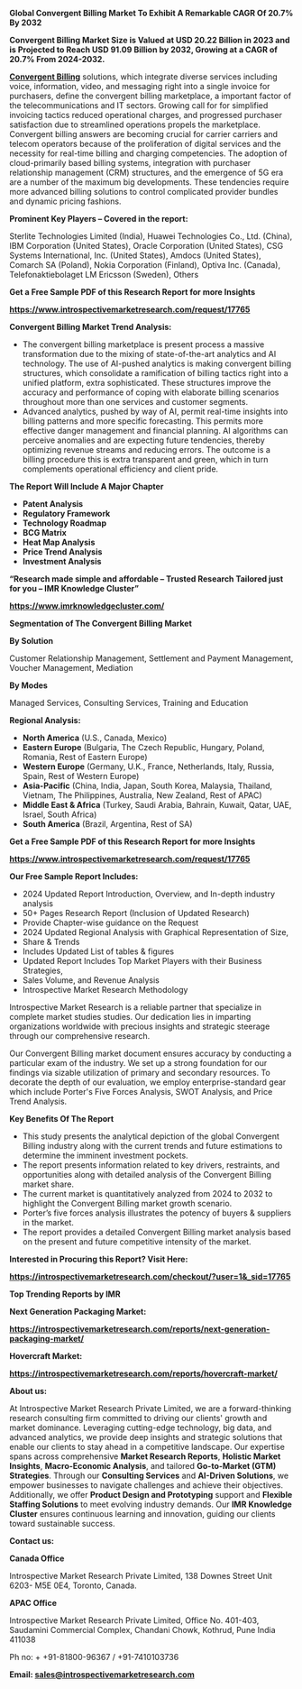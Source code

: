 <p><strong>Global Convergent Billing Market To Exhibit A Remarkable CAGR Of 20.7% By 2032</strong></p>
<p><strong>Convergent Billing Market Size is Valued at USD 20.22 Billion in 2023 and is Projected to Reach USD 91.09 Billion by 2032, Growing at a CAGR of 20.7% From 2024-2032.</strong></p>
<p><a href="https://introspectivemarketresearch.com/reports/convergent-billing-market/"><strong>Convergent Billing</strong></a> solutions, which integrate diverse services including voice, information, video, and messaging right into a single invoice for purchasers, define the convergent billing marketplace, a important factor of the telecommunications and IT sectors. Growing call for for simplified invoicing tactics reduced operational charges, and progressed purchaser satisfaction due to streamlined operations propels the marketplace. Convergent billing answers are becoming crucial for carrier carriers and telecom operators because of the proliferation of digital services and the necessity for real-time billing and charging competencies. The adoption of cloud-primarily based billing systems, integration with purchaser relationship management (CRM) structures, and the emergence of 5G era are a number of the maximum big developments. These tendencies require more advanced billing solutions to control complicated provider bundles and dynamic pricing fashions.</p>
<p><strong>Prominent Key Players &ndash; Covered in the report:</strong></p>
<p>Sterlite Technologies Limited (India), Huawei Technologies Co., Ltd. (China), IBM Corporation (United States), Oracle Corporation (United States), CSG Systems International, Inc. (United States), Amdocs (United States), Comarch SA (Poland), Nokia Corporation (Finland), Optiva Inc. (Canada), Telefonaktiebolaget LM Ericsson (Sweden), Others</p>
<p><strong>Get a Free Sample PDF of this Research Report for more Insights</strong></p>
<p><a href="https://www.introspectivemarketresearch.com/request/17765"><strong>https://www.introspectivemarketresearch.com/request/17765</strong></a></p>
<p><strong>Convergent Billing Market Trend Analysis:</strong></p>
<ul>
<li>The convergent billing marketplace is present process a massive transformation due to the mixing of state-of-the-art analytics and AI technology. The use of AI-pushed analytics is making convergent billing structures, which consolidate a ramification of billing tactics right into a unified platform, extra sophisticated. These structures improve the accuracy and performance of coping with elaborate billing scenarios throughout more than one services and customer segments.</li>
<li>Advanced analytics, pushed by way of AI, permit real-time insights into billing patterns and more specific forecasting. This permits more effective danger management and financial planning. AI algorithms can perceive anomalies and are expecting future tendencies, thereby optimizing revenue streams and reducing errors. The outcome is a billing procedure this is extra transparent and green, which in turn complements operational efficiency and client pride.</li>
</ul>
<p><strong>The Report Will Include A Major Chapter</strong></p>
<ul>
<li><strong>Patent Analysis</strong></li>
<li><strong>Regulatory Framework</strong></li>
<li><strong>Technology Roadmap</strong></li>
<li><strong>BCG Matrix</strong></li>
<li><strong>Heat Map Analysis</strong></li>
<li><strong>Price Trend Analysis</strong></li>
<li><strong>Investment Analysis</strong>&nbsp;</li>
</ul>
<p><strong>&ldquo;Research made simple and affordable &ndash; Trusted Research Tailored just for you &ndash; IMR Knowledge Cluster&rdquo;</strong></p>
<p><a href="https://www.imrknowledgecluster.com/"><strong>https://www.imrknowledgecluster.com/</strong></a></p>
<p><strong>Segmentation of The Convergent Billing Market</strong></p>
<p><strong>By Solution</strong></p>
<p>Customer Relationship Management, Settlement and Payment Management, Voucher Management, Mediation</p>
<p><strong>By Modes</strong></p>
<p>Managed Services, Consulting Services, Training and Education</p>
<p><strong>Regional Analysis:</strong></p>
<ul>
<li><strong>North America</strong>&nbsp;(U.S., Canada, Mexico)</li>
<li><strong>Eastern Europe</strong>&nbsp;(Bulgaria, The Czech Republic, Hungary, Poland, Romania, Rest of Eastern Europe)</li>
<li><strong>Western Europe</strong>&nbsp;(Germany, U.K., France, Netherlands, Italy, Russia, Spain, Rest of Western Europe)</li>
<li><strong>Asia-Pacific</strong>&nbsp;(China, India, Japan, South Korea, Malaysia, Thailand, Vietnam, The Philippines, Australia, New Zealand, Rest of APAC)</li>
<li><strong>Middle East &amp; Africa</strong>&nbsp;(Turkey, Saudi Arabia, Bahrain, Kuwait, Qatar, UAE, Israel, South Africa)</li>
<li><strong>South America</strong>&nbsp;(Brazil, Argentina, Rest of SA)</li>
</ul>
<p><strong>Get a Free Sample PDF of this Research Report for more Insights</strong></p>
<p><a href="https://www.introspectivemarketresearch.com/request/17765"><strong>https://www.introspectivemarketresearch.com/request/17765</strong></a></p>
<p><strong>Our Free Sample Report Includes:</strong></p>
<ul>
<li>2024 Updated Report Introduction, Overview, and In-depth industry analysis</li>
<li>50+ Pages Research Report (Inclusion of Updated Research)</li>
<li>Provide Chapter-wise guidance on the Request</li>
<li>2024 Updated Regional Analysis with Graphical Representation of Size,</li>
<li>Share &amp; Trends</li>
<li>Includes Updated List of tables &amp; figures</li>
<li>Updated Report Includes Top Market Players with their Business Strategies,</li>
<li>Sales Volume, and Revenue Analysis</li>
<li>Introspective Market Research Methodology</li>
</ul>
<p>Introspective Market Research is a reliable partner that specialize in complete market studies studies. Our dedication lies in imparting organizations worldwide with precious insights and strategic steerage through our comprehensive research.</p>
<p>Our Convergent Billing market document ensures accuracy by conducting a particular exam of the industry. We set up a strong foundation for our findings via sizable utilization of primary and secondary resources. To decorate the depth of our evaluation, we employ enterprise-standard gear which include Porter's Five Forces Analysis, SWOT Analysis, and Price Trend Analysis.</p>
<p><strong>Key Benefits Of The Report</strong></p>
<ul>
<li>This study presents the analytical depiction of the global Convergent Billing industry along with the current trends and future estimations to determine the imminent investment pockets.</li>
<li>The report presents information related to key drivers, restraints, and opportunities along with detailed analysis of the Convergent Billing market share.</li>
<li>The current market is quantitatively analyzed from 2024 to 2032 to highlight the Convergent Billing market growth scenario.</li>
<li>Porter&rsquo;s five forces analysis illustrates the potency of buyers &amp; suppliers in the market.</li>
<li>The report provides a detailed Convergent Billing market analysis based on the present and future competitive intensity of the market.</li>
</ul>
<p><strong>Interested in Procuring this Report? Visit Here:</strong></p>
<p><a href="https://introspectivemarketresearch.com/checkout/?user=1&amp;_sid=17765"><strong>https://introspectivemarketresearch.com/checkout/?user=1&amp;_sid=17765</strong></a></p>
<p><strong>Top Trending Reports by IMR</strong></p>
<p><strong>Next Generation Packaging Market: </strong></p>
<p><a href="https://introspectivemarketresearch.com/reports/next-generation-packaging-market/"><strong>https://introspectivemarketresearch.com/reports/next-generation-packaging-market/</strong></a></p>
<p><strong>Hovercraft Market: </strong></p>
<p><a href="https://introspectivemarketresearch.com/reports/hovercraft-market/"><strong>https://introspectivemarketresearch.com/reports/hovercraft-market/</strong></a></p>
<p><strong>About us:</strong></p>
<p>At Introspective Market Research Private Limited, we are a forward-thinking research consulting firm committed to driving our clients' growth and market dominance. Leveraging cutting-edge technology, big data, and advanced analytics, we provide deep insights and strategic solutions that enable our clients to stay ahead in a competitive landscape. Our expertise spans across comprehensive&nbsp;<strong>Market Research Reports</strong>,&nbsp;<strong>Holistic Market Insights</strong>,&nbsp;<strong>Macro-Economic Analysis</strong>, and tailored&nbsp;<strong>Go-to-Market (GTM) Strategies</strong>. Through our&nbsp;<strong>Consulting Services</strong>&nbsp;and&nbsp;<strong>AI-Driven Solutions</strong>, we empower businesses to navigate challenges and achieve their objectives. Additionally, we offer&nbsp;<strong>Product Design and Prototyping</strong>&nbsp;support and&nbsp;<strong>Flexible Staffing Solutions</strong>&nbsp;to meet evolving industry demands. Our&nbsp;<strong>IMR Knowledge Cluster</strong>&nbsp;ensures continuous learning and innovation, guiding our clients toward sustainable success.</p>
<p><strong>Contact us:</strong></p>
<p><strong>Canada Office</strong></p>
<p>Introspective Market Research Private Limited, 138 Downes Street Unit 6203- M5E 0E4, Toronto, Canada.</p>
<p><strong>APAC Office</strong></p>
<p>Introspective Market Research Private Limited, Office No. 401-403, Saudamini Commercial Complex, Chandani Chowk, Kothrud, Pune India 411038</p>
<p>Ph no: + +91-81800-96367 / +91-7410103736</p>
<p><strong>Email:&nbsp;</strong><a href="mailto:sales@introspectivemarketresearch.com"><strong>sales@introspectivemarketresearch.com</strong></a></p>
